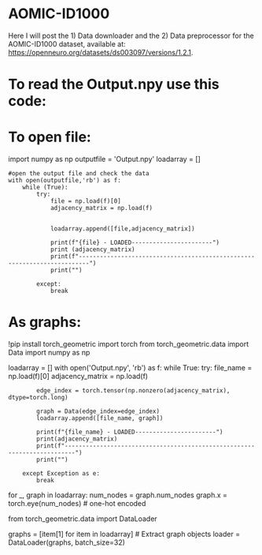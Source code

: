 # AOMIC-ID1000
Here I will post the 1) Data downloader and the 2) Data preprocessor for the AOMIC-ID1000 dataset, available at: https://openneuro.org/datasets/ds003097/versions/1.2.1.

# To read the Output.npy use this code: 

# To open file:

import numpy as np
outputfile = 'Output.npy'
loadarray = []

    #open the output file and check the data
    with open(outputfile,'rb') as f:
        while (True):
            try:
                file = np.load(f)[0]
                adjacency_matrix = np.load(f)


                loadarray.append([file,adjacency_matrix])

                print(f"{file} - LOADED-----------------------")
                print (adjacency_matrix)
                print(f"-------------------------------------------------------------------------")
                print("")

            except:
                break

# As graphs:

!pip install torch_geometric
import torch
from torch_geometric.data import Data
import numpy as np

loadarray = []
with open('Output.npy', 'rb') as f:
    while True:
        try:
            file_name = np.load(f)[0]
            adjacency_matrix = np.load(f)

            edge_index = torch.tensor(np.nonzero(adjacency_matrix), dtype=torch.long)

            graph = Data(edge_index=edge_index)
            loadarray.append([file_name, graph])

            print(f"{file_name} - LOADED-----------------------")
            print(adjacency_matrix)
            print(f"-------------------------------------------------------------------------")
            print("")

        except Exception as e:
            break

for _, graph in loadarray:
    num_nodes = graph.num_nodes
    graph.x = torch.eye(num_nodes)  # one-hot encoded

from torch_geometric.data import DataLoader

graphs = [item[1] for item in loadarray]  # Extract graph objects
loader = DataLoader(graphs, batch_size=32)
